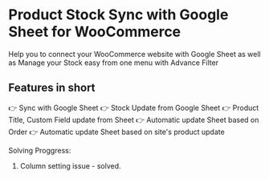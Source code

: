 # Product Stock Sync with Google Sheet for WooCommerce

Help you to connect your WooCommerce website with Google Sheet as well as Manage your Stock easy from one menu with Advance Filter

## Features in short
👉 Sync with Google Sheet
👉 Stock Update from Google Sheet 
👉 Product Title, Custom Field update from Sheet 
👉 Automatic update Sheet based on Order 
👉 Automatic update Sheet based on site's product update 


Solving Proggress:
1. Column setting issue - solved.